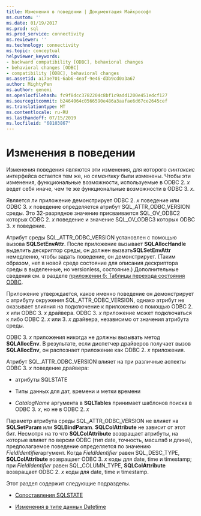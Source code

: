 ```yaml
---
title: Изменения в поведении | Документация Майкрософт
ms.custom: ''
ms.date: 01/19/2017
ms.prod: sql
ms.prod_service: connectivity
ms.reviewer: ''
ms.technology: connectivity
ms.topic: conceptual
helpviewer_keywords:
- backward compatibility [ODBC], behavioral changes
- behavioral changes [ODBC]
- compatibility [ODBC], behavioral changes
ms.assetid: a17ae701-6ab6-4eaf-9e46-d3b9cd0a3a67
author: MightyPen
ms.author: genemi
ms.openlocfilehash: fc9f8dcc3782204c8bf1c9add1200e451edcf127
ms.sourcegitcommit: b2464064c0566590e486a3aafae6d67ce2645cef
ms.translationtype: MT
ms.contentlocale: ru-RU
ms.lasthandoff: 07/15/2019
ms.locfileid: "68103867"
---
```

# <a name="behavioral-changes"></a>Изменения в поведении
Изменения поведения являются эти изменения, для которого *синтаксис* интерфейса остается тем же, но *семантику* были изменены. Чтобы эти изменения, функциональные возможности, используемые в ODBC 2. *x* ведет себя иначе, чем те же функциональные возможности в ODBC 3. *x*.  
  
 Является ли приложение демонстрирует ODBC 2. *x* поведение или ODBC 3. *x* поведение определяется атрибут SQL_ATTR_ODBC_VERSION среды. Это 32-разрядное значение присваивается SQL_OV_ODBC2 которых ODBC 2. *x* поведение и значение SQL_OV_ODBC3 которых ODBC 3. *x* поведение.  
  
 Атрибут среды SQL_ATTR_ODBC_VERSION установлен с помощью вызова **SQLSetEnvAttr**. После приложение вызывает **SQLAllocHandle** выделить дескриптор среды, он должен вызвать**SQLSetEnvAttr** немедленно, чтобы задать поведение, он демонстрирует. (Таким образом, нет в новой среде состояние для описания дескриптора среды в выделенные, но versionless, состояние.) Дополнительные сведения см. в разделе [приложении б: Таблицы перехода состояния ODBC](../../../odbc/reference/appendixes/appendix-b-odbc-state-transition-tables.md).  
  
 Приложение утверждается, какое именно поведение он демонстрирует с атрибуту окружения SQL_ATTR_ODBC_VERSION, однако атрибут не оказывает влияния на подключение к приложению с помощью ODBC 2. *x* или ODBC 3. *x* драйвера. ODBC 3. *x* приложение может подключаться к либо ODBC 2. *x* или 3. *x* драйвера, независимо от значения атрибута среды.  
  
 ODBC 3. *x* приложения никогда не должны вызывать метод **SQLAllocEnv**. В результате, если диспетчер драйверов получает вызов **SQLAllocEnv**, он распознает приложение как ODBC 2. *x* приложения.  
  
 Атрибут SQL_ATTR_ODBC_VERSION влияет на три различные аспекты ODBC 3. *x* поведение драйвера:  
  
-   атрибуты SQLSTATE  
  
-   Типы данных для дат, времени и метки времени  
  
-   *CatalogName* аргумента в **SQLTables** принимает шаблонов поиска в ODBC 3. *x*, но не в ODBC 2. *x*  
  
 Параметр атрибута среды SQL_ATTR_ODBC_VERSION не влияет на **SQLSetParam** или **SQLBindParam**. **SQLColAttribute** не зависит от этот бит. Несмотря на то что **SQLColAttribute** возвращает атрибуты, на которые влияет по версии ODBC (тип date, точность, масштаб и длина), предполагаемое поведение определяется по значению *FieldIdentifier*аргумент. Когда *FieldIdentifier* равен SQL_DESC_TYPE, **SQLColAttribute** возвращает ODBC 3. *x* коды для date, time и timestamp; при *FieldIdentifier* равен SQL_COLUMN_TYPE, **SQLColAttribute** возвращает ODBC 2. *x* коды для date, time и timestamp.  
  
 Этот раздел содержит следующие подразделы.  
  
-   [Сопоставления SQLSTATE](../../../odbc/reference/develop-app/sqlstate-mappings.md)  
  
-   [Изменения в типе данных Datetime](../../../odbc/reference/develop-app/datetime-data-type-changes.md)
